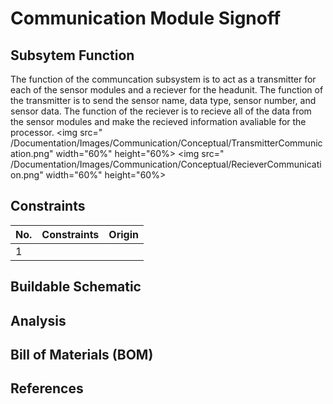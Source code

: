 # Communication Module Signoff

## Subsytem Function
The function of the communcation subsystem is to act as a transmitter for each of the sensor modules and a reciever for the headunit. The function of the transmitter is to send the sensor name, data type, sensor number, and sensor data. The function of the reciever is to recieve all of the data from the sensor modules and make the recieved information avaliable for the processor. 
<img src=" /Documentation/Images/Communication/Conceptual/TransmitterCommunication.png" width="60%" height="60%>
<img src=" /Documentation/Images/Communication/Conceptual/RecieverCommunication.png" width="60%" height="60%>

## Constraints
| No. | Constraints                                            | Origin          |
| --- | ------------------------------------------------------ | --------------- |
|  1  |

## Buildable Schematic


## Analysis


## Bill of Materials (BOM)


## References

